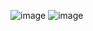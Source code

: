 ![image](https://github.com/user-attachments/assets/2d6bc27d-135d-4dae-a22d-b5589f256b0b)
![image](https://github.com/user-attachments/assets/0a980d72-6d70-4141-90de-72abefa2295c)
